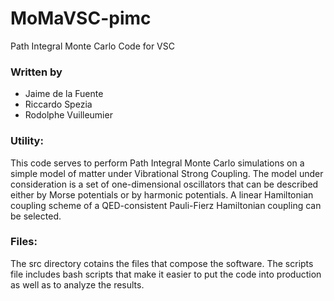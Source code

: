 # MoMaVSC-pimc
Path Integral Monte Carlo Code for VSC



### Written by
* Jaime de la Fuente
* Riccardo Spezia
* Rodolphe Vuilleumier

### Utility:
This code serves to perform Path Integral Monte Carlo simulations on a simple model of matter under Vibrational Strong Coupling. The model under consideration is a set of one-dimensional oscillators that can be described either by Morse potentials or by harmonic potentials. A linear Hamiltonian coupling scheme of a QED-consistent Pauli-Fierz Hamiltonian coupling can be selected.

### Files:
The src directory cotains the files that compose the software. The scripts file includes bash scripts that make it easier to put the code into production as well as to analyze the results.
